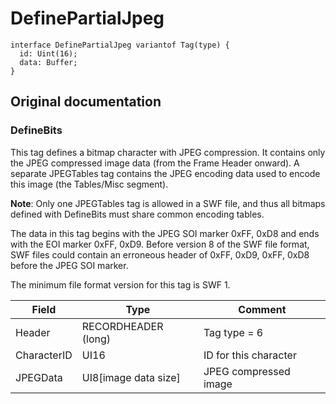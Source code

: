 # DefinePartialJpeg

```
interface DefinePartialJpeg variantof Tag(type) {
  id: Uint(16);
  data: Buffer;
}
```

## Original documentation

### DefineBits

This tag defines a bitmap character with JPEG compression. It contains only the JPEG compressed image data
(from the Frame Header onward). A separate JPEGTables tag contains the JPEG encoding data used to encode
this image (the Tables/Misc segment).

**Note**: Only one JPEGTables tag is allowed in a SWF file, and thus all bitmaps defined with DefineBits must share
common encoding tables.

The data in this tag begins with the JPEG SOI marker 0xFF, 0xD8 and ends with the EOI marker 0xFF, 0xD9.
Before version 8 of the SWF file format, SWF files could contain an erroneous header of 0xFF, 0xD9, 0xFF, 0xD8
before the JPEG SOI marker.

The minimum file format version for this tag is SWF 1.

| Field             | Type                 | Comment                        |
|-------------------|----------------------|--------------------------------|
| Header            | RECORDHEADER (long)  | Tag type = 6                   |
| CharacterID       | UI16                 | ID for this character          |
| JPEGData          | UI8[image data size] | JPEG compressed image          |
